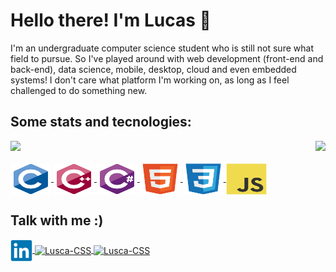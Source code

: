 
# Hello there! I'm Lucas 👋
I'm an undergraduate computer science student who is still not sure what field to pursue. So I've played around with web development (front-end and back-end), data science, mobile, desktop, cloud and even embedded systems! I don't care what platform I'm working on, as long as I feel challenged to do something new.<br>

## Some stats and tecnologies:
 <div >
    <a href="https://github.com/ImLusca">
      <img src="https://github-readme-stats.vercel.app/api?username=ImLusca&show_icons=true&theme=gotham&include_all_commits=true&count_private=true"/>      
      <img height="270em" align="right" src="https://github-readme-stats.vercel.app/api/top-langs/?username=ImLusca&langs_count=7&theme=gotham"/>   
    </a>
  </div>
  
<div style="display: inline_block"><br>
  <a href="https://github.com/ImLusca/Codigos021-1" target="_blank">
    <img align="center" alt="Lusca-C" height="50" width="65" src="https://raw.githubusercontent.com/devicons/devicon/master/icons/c/c-original.svg">
  </a>
   <a href="https://github.com/ImLusca/Codigos021-1" target="_blank">
    <img align="center" alt="Lusca-C" height="50" width="65" src="https://raw.githubusercontent.com/devicons/devicon/master/icons/cplusplus/cplusplus-original.svg">
  </a>
  <a href="#" target="_blank">
    <img align="center" alt="Lusca-Csharp" height="50" width="65" src="https://raw.githubusercontent.com/devicons/devicon/master/icons/csharp/csharp-original.svg">        
  </a>
  
  <a href="https://imlusca.github.io/LimaSite/" target="_blank">
    <img align="center" alt="Lusca-HTML" height="50" width="65" src="https://raw.githubusercontent.com/devicons/devicon/master/icons/html5/html5-original.svg">     
  </a>
  <a href="https://imlusca.github.io/CK_office/" target="_blank">  
    <img align="center" alt="Lusca-CSS" height="50" width="65" src="https://raw.githubusercontent.com/devicons/devicon/master/icons/css3/css3-original.svg">
  </a>  
  <a href="https://imlusca.github.io/regua_calc/" target="_blank">    
    <img align="center" alt="Lusca-Js" height="50" width="65" src="https://raw.githubusercontent.com/devicons/devicon/master/icons/javascript/javascript-original.svg">
  </a>
</div>

## Talk with me :)

<div style="display: inline-block">
  <a href="https://www.linkedin.com/in/pereira-lucas-br/" target="_blank">  
    <img align="center" alt="Lusca-CSS" height="35" width="35" src="https://raw.githubusercontent.com/devicons/devicon/master/icons/linkedin/linkedin-original.svg">
  </a>  
  <a href="https://t.me/lusca021" target="_blank">  
    <img align="center" alt="Lusca-CSS" height="35" width="35" src="https://cdn.iconscout.com/icon/free/png-512/telegram-3-226554.png">
  </a>  
  <a href="mailto:pereira_lucas@usp.br" target="_blank">  
    <img align="center" alt="Lusca-CSS" height="35" width="35" src="https://www.google.com/gmail/about/static/images/logo-gmail.png?cache=1adba63">
  </a> 
</div>


